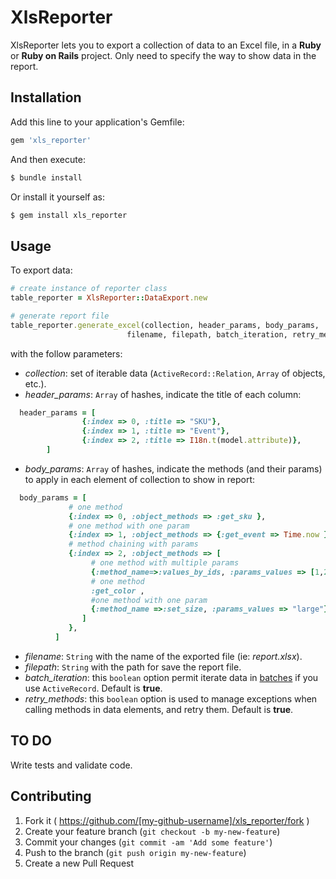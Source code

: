 # XlsReporter

XlsReporter lets you to export a collection of data to an Excel file, in a **Ruby** or **Ruby on Rails** project. Only need to specify the way to show data in the report.

## Installation

Add this line to your application's Gemfile:

```ruby
gem 'xls_reporter'
```
And then execute:
```sh
$ bundle install
```
Or install it yourself as:
```sh
$ gem install xls_reporter
```

## Usage
To export data:
```ruby
# create instance of reporter class
table_reporter = XlsReporter::DataExport.new

# generate report file
table_reporter.generate_excel(collection, header_params, body_params,
                          filename, filepath, batch_iteration, retry_methods)
```
with the follow parameters:
- *collection*: set of iterable data (`ActiveRecord::Relation`, `Array` of objects, etc.).
- *header_params*: `Array` of hashes, indicate the title of each column:
```ruby
  header_params = [
                {:index => 0, :title => "SKU"},
                {:index => 1, :title => "Event"},
                {:index => 2, :title => I18n.t(model.attribute)},
        ]
```
- *body_params*: `Array` of hashes, indicate the methods (and their params) to apply in each element of collection to show in report:
```ruby
  body_params = [
             # one method
             {:index => 0, :object_methods => :get_sku },
             # one method with one param
             {:index => 1, :object_methods => {:get_event => Time.now } },
             # method chaining with params
             {:index => 2, :object_methods => [ 
                  # one method with multiple params
                  {:method_name=>:values_by_ids, :params_values => [1,2,4]}, 
                  # one method
                  :get_color , 
                  #one method with one param
                  {:method_name =>:set_size, :params_values => "large"}
                ] 
             },
          ]
```
- *filename*: `String` with the name of the exported file (ie: *report.xlsx*).
- *filepath*: `String` with the path for save the report file.
- *batch_iteration*: this `boolean` option permit iterate data in [batches](http://api.rubyonrails.org/classes/ActiveRecord/Batches.html#method-i-find_each) if you use `ActiveRecord`. Default is **true**.
- *retry_methods*:  this `boolean` option is used to manage exceptions when calling methods in data elements, and retry them. Default is **true**.

## TO DO
  Write tests and validate code. 

## Contributing

1. Fork it ( https://github.com/[my-github-username]/xls_reporter/fork )
2. Create your feature branch (`git checkout -b my-new-feature`)
3. Commit your changes (`git commit -am 'Add some feature'`)
4. Push to the branch (`git push origin my-new-feature`)
5. Create a new Pull Request
